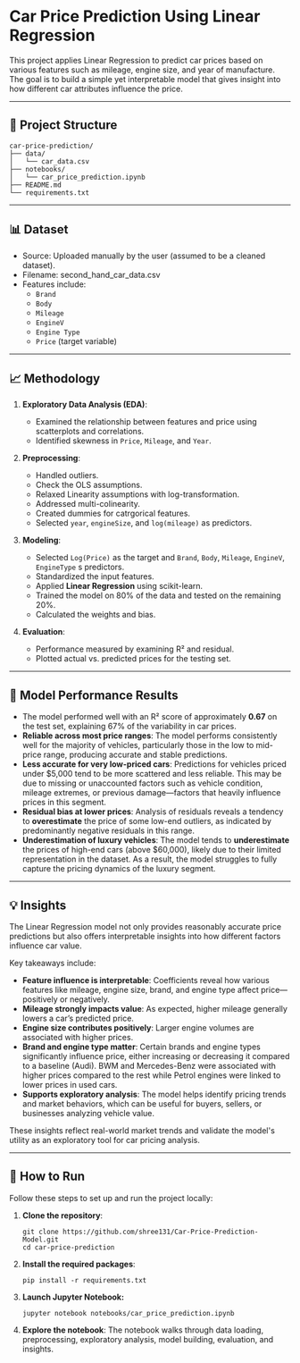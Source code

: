 # Car Price Prediction Using Linear Regression
This project applies Linear Regression to predict car prices based on various features such as mileage, engine size, and year of manufacture. The goal is to build a simple yet interpretable model that gives insight into how different car attributes influence the price.

---

## 📁 Project Structure

```plaintext
car-price-prediction/
├── data/
│   └── car_data.csv
├── notebooks/
│   └── car_price_prediction.ipynb
├── README.md
└── requirements.txt
```


---

## 📊 Dataset
- Source: Uploaded manually by the user (assumed to be a cleaned dataset).
- Filename: second_hand_car_data.csv
- Features include:
  - `Brand`
  - `Body`
  - `Mileage`
  - `EngineV`
  - `Engine Type`
  - `Price` (target variable)

---

## 📈 Methodology

1. **Exploratory Data Analysis (EDA)**:
   - Examined the relationship between features and price using scatterplots and correlations.
   - Identified skewness in `Price`, `Mileage`, and `Year`.

2. **Preprocessing**:
   - Handled outliers.
   - Check the OLS assumptions.
   - Relaxed Linearity assumptions with log-transformation.
   - Addressed multi-colinearity.
   - Created dummies for catrgorical features.
   - Selected `year`, `engineSize`, and `log(mileage)` as predictors.

4. **Modeling**:
   - Selected `Log(Price)` as the target and `Brand`, `Body`, `Mileage`, `EngineV`, `EngineType` s predictors.
   - Standardized the input features.
   - Applied **Linear Regression** using scikit-learn.
   - Trained the model on 80% of the data and tested on the remaining 20%.
   - Calculated the weights and bias.

6. **Evaluation**:
   - Performance measured by examining R² and residual.
   - Plotted actual vs. predicted prices for the testing set.

---

## 📌 Model Performance Results

- The model performed well with an R² score of approximately **0.67** on the test set, explaining 67% of the variability in car prices.
- **Reliable across most price ranges**: The model performs consistently well for the majority of vehicles, particularly those in the low to mid-price range, producing accurate and stable predictions.
- **Less accurate for very low-priced cars**: Predictions for vehicles priced under \$5,000 tend to be more scattered and less reliable. This may be due to missing or unaccounted factors such as vehicle condition, mileage extremes, or previous damage—factors that heavily influence prices in this segment.
- **Residual bias at lower prices**: Analysis of residuals reveals a tendency to **overestimate** the price of some low-end outliers, as indicated by predominantly negative residuals in this range.
- **Underestimation of luxury vehicles**: The model tends to **underestimate** the prices of high-end cars (above \$60,000), likely due to their limited representation in the dataset. As a result, the model struggles to fully capture the pricing dynamics of the luxury segment.


---

## 💡 Insights

The Linear Regression model not only provides reasonably accurate price predictions but also offers interpretable insights into how different factors influence car value.

Key takeaways include:

- **Feature influence is interpretable**: Coefficients reveal how various features like mileage, engine size, brand, and engine type affect price—positively or negatively.
- **Mileage strongly impacts value**: As expected, higher mileage generally lowers a car’s predicted price.
- **Engine size contributes positively**: Larger engine volumes are associated with higher prices.
- **Brand and engine type matter**: Certain brands and engine types significantly influence price, either increasing or decreasing it compared to a baseline (Audi). BWM and Mercedes-Benz were associated with higher prices compared to the rest while Petrol engines were linked to lower prices in used cars.
- **Supports exploratory analysis**: The model helps identify pricing trends and market behaviors, which can be useful for buyers, sellers, or businesses analyzing vehicle value.

These insights reflect real-world market trends and validate the model's utility as an exploratory tool for car pricing analysis.


---

## 🚀 How to Run

Follow these steps to set up and run the project locally:

1. **Clone the repository**:
   ```
   git clone https://github.com/shree131/Car-Price-Prediction-Model.git
   cd car-price-prediction
   ```

2. **Install the required packages**:
   ```
   pip install -r requirements.txt
   ```
  
4. **Launch Jupyter Notebook:**
   ```
   jupyter notebook notebooks/car_price_prediction.ipynb
   ```

6. **Explore the notebook**:
   The notebook walks through data loading, preprocessing, exploratory analysis, model building, evaluation, and insights.
